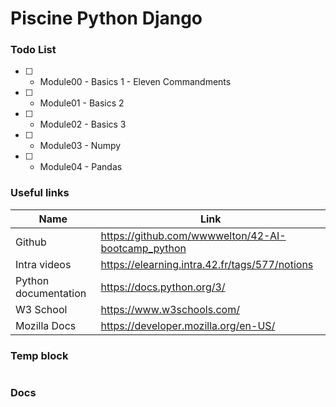 # Piscine Python Django

### Todo List
- [ ] - Module00 - Basics 1 - Eleven Commandments
- [ ] - Module01 - Basics 2
- [ ] - Module02 - Basics 3
- [ ] - Module03 - Numpy
- [ ] - Module04 - Pandas

### Useful links
| Name | Link |
| - | - |
| Github  | https://github.com/wwwwelton/42-AI-bootcamp_python |
| Intra videos | https://elearning.intra.42.fr/tags/577/notions |
| Python documentation | https://docs.python.org/3/ |
| W3 School | https://www.w3schools.com/ |
| Mozilla Docs | https://developer.mozilla.org/en-US/ |

### Temp block
```code

```

### Docs
```code

```
